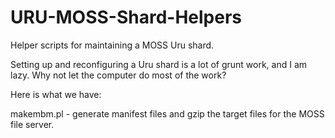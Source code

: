 URU-MOSS-Shard-Helpers
======================

Helper scripts for maintaining a MOSS Uru shard.

Setting up and reconfiguring a Uru shard is a lot of grunt work, and I am lazy.
Why not let the computer do most of the work?

Here is what we have:

  makembm.pl  - generate manifest files and gzip the target files for the MOSS file server.
  